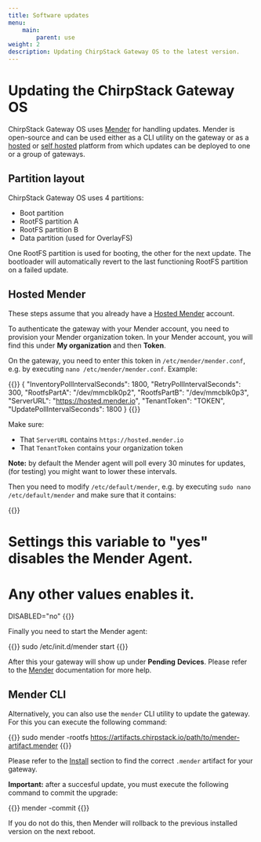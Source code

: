 ```yaml
---
title: Software updates
menu:
    main:
        parent: use
weight: 2
description: Updating ChirpStack Gateway OS to the latest version.
---
```


# Updating the ChirpStack Gateway OS

ChirpStack Gateway OS uses [Mender](https://mender.io/) for handling updates.
Mender is open-source and can be used either as a CLI utility on the gateway
or as a [hosted](https://mender.io/product/hosted-mender) or 
[self hosted](https://docs.mender.io/1.7/getting-started) platform from which
updates can be deployed to one or a group of gateways.

## Partition layout

ChirpStack Gateway OS uses 4 partitions:

* Boot partition
* RootFS partition A
* RootFS partition B
* Data partition (used for OverlayFS)

One RootFS partition is used for booting, the other for the next update.
The bootloader will automatically revert to the last functioning RootFS
partition on a failed update.

## Hosted Mender

These steps assume that you already have a [Hosted Mender](https://hosted.mender.io)
account.

To authenticate the gateway with your Mender account, you need to provision your
Mender organization token. In your Mender account, you will find this under
**My organization** and then **Token**.

On the gateway, you need to enter this token in `/etc/mender/mender.conf`, e.g.
by executing `nano /etc/mender/mender.conf`. Example:

{{<highlight js>}}
{
    "InventoryPollIntervalSeconds": 1800,
    "RetryPollIntervalSeconds": 300,
    "RootfsPartA": "/dev/mmcblk0p2",
    "RootfsPartB": "/dev/mmcblk0p3",
    "ServerURL": "https://hosted.mender.io",
    "TenantToken": "TOKEN",
    "UpdatePollIntervalSeconds": 1800
}
{{</highlight>}}

Make sure:

* That `ServerURL` contains `https://hosted.mender.io`
* That `TenantToken` contains your organization token

**Note:** by default the Mender agent will poll every 30 minutes for updates,
(for testing) you might want to lower these intervals.

Then you need to modify `/etc/default/mender`, e.g. by executing
`sudo nano /etc/default/mender` and make sure that it contains:

{{<highlight bash>}}
# Settings this variable to "yes" disables the Mender Agent.
# Any other values enables it.
DISABLED="no"
{{</highlight>}}

Finally you need to start the Mender agent:

{{<highlight bash>}}
sudo /etc/init.d/mender start
{{</highlight>}}

After this your gateway will show up under **Pending** **Devices**. Please refer to
the [Mender](https://mender.io/) documentation for more help.

## Mender CLI

Alternatively, you can also use the `mender` CLI utility to update the gateway.
For this you can execute the following command:

{{<highlight bash>}}
sudo mender -rootfs https://artifacts.chirpstack.io/path/to/mender-artifact.mender
{{</highlight>}}

Please refer to the [Install](/gateway-os/install/) section to find the
correct `.mender` artifact for your gateway.

**Important:** after a succesful update, you must execute the following command
to commit the upgrade:

{{<highlight bash>}}
mender -commit
{{</highlight>}}

If you do not do this, then Mender will rollback to the previous installed
version on the next reboot.
